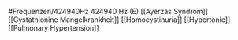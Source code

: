 #Frequenzen/424940Hz
424940 Hz (E)
[[Ayerzas Syndrom]]
[[Cystathionine Mangelkrankheit]]
[[Homocystinuria]]
[[Hypertonie]]
[[Pulmonary Hypertension]]